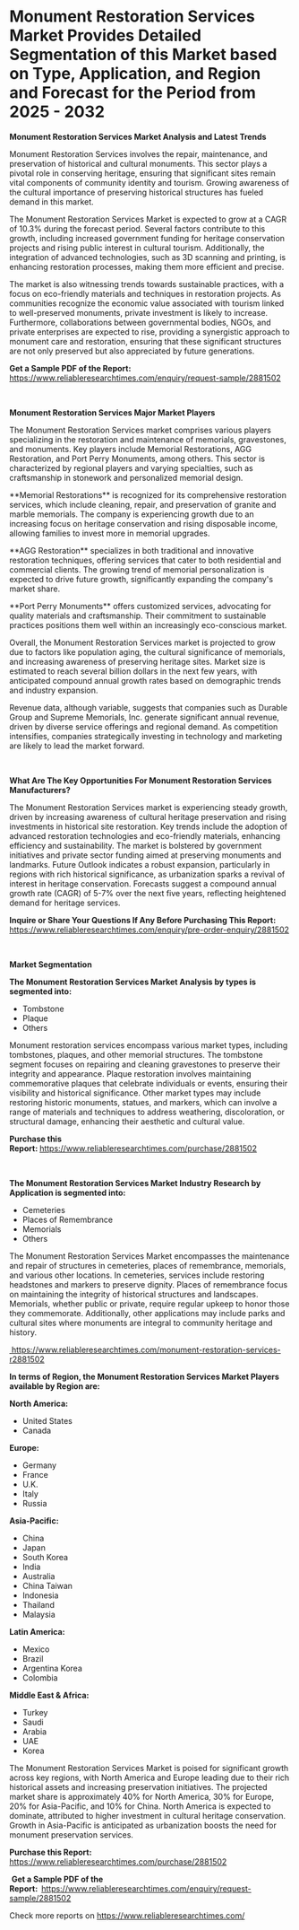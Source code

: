 <p><h1>Monument Restoration Services Market Provides Detailed Segmentation of this Market based on Type, Application, and Region and Forecast for the Period from 2025 - 2032</h1></p><p><strong>Monument Restoration Services Market Analysis and Latest Trends</strong></p>
<p><p>Monument Restoration Services involves the repair, maintenance, and preservation of historical and cultural monuments. This sector plays a pivotal role in conserving heritage, ensuring that significant sites remain vital components of community identity and tourism. Growing awareness of the cultural importance of preserving historical structures has fueled demand in this market.</p><p>The Monument Restoration Services Market is expected to grow at a CAGR of 10.3% during the forecast period. Several factors contribute to this growth, including increased government funding for heritage conservation projects and rising public interest in cultural tourism. Additionally, the integration of advanced technologies, such as 3D scanning and printing, is enhancing restoration processes, making them more efficient and precise.</p><p>The market is also witnessing trends towards sustainable practices, with a focus on eco-friendly materials and techniques in restoration projects. As communities recognize the economic value associated with tourism linked to well-preserved monuments, private investment is likely to increase. Furthermore, collaborations between governmental bodies, NGOs, and private enterprises are expected to rise, providing a synergistic approach to monument care and restoration, ensuring that these significant structures are not only preserved but also appreciated by future generations.</p></p>
<p><strong>Get a Sample PDF of the Report:&nbsp;</strong> <a href="https://www.reliableresearchtimes.com/enquiry/request-sample/2881502?utm_campaign=3034&utm_medium=2&utm_source=Github&utm_content=ia&utm_term=12032025&utm_id=monument-restoration-services">https://www.reliableresearchtimes.com/enquiry/request-sample/2881502</a></p>
<p>&nbsp;</p>
<p><strong>Monument Restoration Services Major Market Players</strong></p>
<p><p>The Monument Restoration Services market comprises various players specializing in the restoration and maintenance of memorials, gravestones, and monuments. Key players include Memorial Restorations, AGG Restoration, and Port Perry Monuments, among others. This sector is characterized by regional players and varying specialties, such as craftsmanship in stonework and personalized memorial design.</p><p>**Memorial Restorations** is recognized for its comprehensive restoration services, which include cleaning, repair, and preservation of granite and marble memorials. The company is experiencing growth due to an increasing focus on heritage conservation and rising disposable income, allowing families to invest more in memorial upgrades.</p><p>**AGG Restoration** specializes in both traditional and innovative restoration techniques, offering services that cater to both residential and commercial clients. The growing trend of memorial personalization is expected to drive future growth, significantly expanding the company's market share.</p><p>**Port Perry Monuments** offers customized services, advocating for quality materials and craftsmanship. Their commitment to sustainable practices positions them well within an increasingly eco-conscious market.</p><p>Overall, the Monument Restoration Services market is projected to grow due to factors like population aging, the cultural significance of memorials, and increasing awareness of preserving heritage sites. Market size is estimated to reach several billion dollars in the next few years, with anticipated compound annual growth rates based on demographic trends and industry expansion.</p><p>Revenue data, although variable, suggests that companies such as Durable Group and Supreme Memorials, Inc. generate significant annual revenue, driven by diverse service offerings and regional demand. As competition intensifies, companies strategically investing in technology and marketing are likely to lead the market forward.</p></p>
<p>&nbsp;</p>
<p><strong>What Are The Key Opportunities For Monument Restoration Services Manufacturers?</strong></p>
<p><p>The Monument Restoration Services market is experiencing steady growth, driven by increasing awareness of cultural heritage preservation and rising investments in historical site restoration. Key trends include the adoption of advanced restoration technologies and eco-friendly materials, enhancing efficiency and sustainability. The market is bolstered by government initiatives and private sector funding aimed at preserving monuments and landmarks. Future Outlook indicates a robust expansion, particularly in regions with rich historical significance, as urbanization sparks a revival of interest in heritage conservation. Forecasts suggest a compound annual growth rate (CAGR) of 5-7% over the next five years, reflecting heightened demand for heritage services.</p></p>
<p><strong>Inquire or Share Your Questions If Any Before Purchasing This Report:</strong> <a href="https://www.reliableresearchtimes.com/enquiry/pre-order-enquiry/2881502?utm_campaign=3034&utm_medium=2&utm_source=Github&utm_content=ia&utm_term=12032025&utm_id=monument-restoration-services">https://www.reliableresearchtimes.com/enquiry/pre-order-enquiry/2881502</a></p>
<p>&nbsp;</p>
<p><strong>Market Segmentation</strong></p>
<p><strong>The Monument Restoration Services Market Analysis by types is segmented into:</strong></p>
<p><ul><li>Tombstone</li><li>Plaque</li><li>Others</li></ul></p>
<p><p>Monument restoration services encompass various market types, including tombstones, plaques, and other memorial structures. The tombstone segment focuses on repairing and cleaning gravestones to preserve their integrity and appearance. Plaque restoration involves maintaining commemorative plaques that celebrate individuals or events, ensuring their visibility and historical significance. Other market types may include restoring historic monuments, statues, and markers, which can involve a range of materials and techniques to address weathering, discoloration, or structural damage, enhancing their aesthetic and cultural value.</p></p>
<p><strong>Purchase this Report:&nbsp;</strong><a href="https://www.reliableresearchtimes.com/purchase/2881502?utm_campaign=3034&utm_medium=2&utm_source=Github&utm_content=ia&utm_term=12032025&utm_id=monument-restoration-services">https://www.reliableresearchtimes.com/purchase/2881502</a></p>
<p>&nbsp;</p>
<p><strong>The Monument Restoration Services Market Industry Research by Application is segmented into:</strong></p>
<p><ul><li>Cemeteries</li><li>Places of Remembrance</li><li>Memorials</li><li>Others</li></ul></p>
<p><p>The Monument Restoration Services Market encompasses the maintenance and repair of structures in cemeteries, places of remembrance, memorials, and various other locations. In cemeteries, services include restoring headstones and markers to preserve dignity. Places of remembrance focus on maintaining the integrity of historical structures and landscapes. Memorials, whether public or private, require regular upkeep to honor those they commemorate. Additionally, other applications may include parks and cultural sites where monuments are integral to community heritage and history.</p></p>
<p><a href="https://www.reliableresearchtimes.com/monument-restoration-services-r2881502?utm_campaign=3034&utm_medium=2&utm_source=Github&utm_content=ia&utm_term=12032025&utm_id=monument-restoration-services">&nbsp;https://www.reliableresearchtimes.com/monument-restoration-services-r2881502</a></p>
<p><strong>In terms of Region, the Monument Restoration Services Market Players available by Region are:</strong></p>
<p>
    <p> <strong> North America: </strong>
        <ul>
            <li>United States</li>
            <li>Canada</li>
        </ul>
        </p> 
    <p> <strong> Europe: </strong>
        <ul>
            <li>Germany</li>
            <li>France</li>
            <li>U.K.</li>
            <li>Italy</li>
            <li>Russia</li>
        </ul>
        </p> 
    <p> <strong> Asia-Pacific: </strong>
        <ul>
            <li>China</li>
            <li>Japan</li>
            <li>South Korea</li>
            <li>India</li>
            <li>Australia</li>
            <li>China Taiwan</li>
            <li>Indonesia</li>
            <li>Thailand</li>
            <li>Malaysia</li>
        </ul>
        </p> 
    <p> <strong> Latin America: </strong>
        <ul>
            <li>Mexico</li>
            <li>Brazil</li>
            <li>Argentina Korea</li>
            <li>Colombia</li>
        </ul>
        </p> 
    <p> <strong> Middle East & Africa: </strong>
        <ul>
            <li>Turkey</li>
            <li>Saudi</li>
            <li>Arabia</li>
            <li>UAE</li>
            <li>Korea</li>
        </ul>
    </p>
    </p>
<p><p>The Monument Restoration Services Market is poised for significant growth across key regions, with North America and Europe leading due to their rich historical assets and increasing preservation initiatives. The projected market share is approximately 40% for North America, 30% for Europe, 20% for Asia-Pacific, and 10% for China. North America is expected to dominate, attributed to higher investment in cultural heritage conservation. Growth in Asia-Pacific is anticipated as urbanization boosts the need for monument preservation services.</p></p>
<p><strong>Purchase this Report: </strong><a href="https://www.reliableresearchtimes.com/purchase/2881502?utm_campaign=3034&utm_medium=2&utm_source=Github&utm_content=ia&utm_term=12032025&utm_id=monument-restoration-services">https://www.reliableresearchtimes.com/purchase/2881502</a></p>
<p>&nbsp;<strong>Get a Sample PDF of the Report:&nbsp;&nbsp;</strong><a href="https://www.reliableresearchtimes.com/enquiry/request-sample/2881502?utm_campaign=3034&utm_medium=2&utm_source=Github&utm_content=ia&utm_term=12032025&utm_id=monument-restoration-services">https://www.reliableresearchtimes.com/enquiry/request-sample/2881502</a></p>
<p><strong></strong></p>
<p>Check more reports on <a href="https://www.reliableresearchtimes.com/?utm_campaign=3034&utm_medium=2&utm_source=Github&utm_content=ia&utm_term=12032025&utm_id=monument-restoration-services">https://www.reliableresearchtimes.com/</a></p>